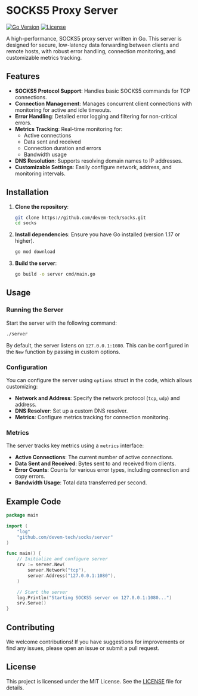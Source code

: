 # SOCKS5 Proxy Server

[![Go Version](https://img.shields.io/github/go-mod/go-version/devem-tech/socks)](https://go.dev/doc)
[![License](https://img.shields.io/github/license/devem-tech/socks)](LICENSE)

A high-performance, SOCKS5 proxy server written in Go. This server is designed for secure, low-latency data forwarding between clients and remote hosts, with robust error handling, connection monitoring, and customizable metrics tracking.

## Features

- **SOCKS5 Protocol Support**: Handles basic SOCKS5 commands for TCP connections.
- **Connection Management**: Manages concurrent client connections with monitoring for active and idle timeouts.
- **Error Handling**: Detailed error logging and filtering for non-critical errors.
- **Metrics Tracking**: Real-time monitoring for:
  - Active connections
  - Data sent and received
  - Connection duration and errors
  - Bandwidth usage
- **DNS Resolution**: Supports resolving domain names to IP addresses.
- **Customizable Settings**: Easily configure network, address, and monitoring intervals.

## Installation

1. **Clone the repository**:
    ```bash
    git clone https://github.com/devem-tech/socks.git
    cd socks
    ```

2. **Install dependencies**:
    Ensure you have Go installed (version 1.17 or higher).
    ```bash
    go mod download
    ```

3. **Build the server**:
    ```bash
    go build -o server cmd/main.go
    ```

## Usage

### Running the Server

Start the server with the following command:

```bash
./server
```

By default, the server listens on `127.0.0.1:1080`. This can be configured in the `New` function by passing in custom options.

### Configuration

You can configure the server using `options` struct in the code, which allows customizing:
- **Network and Address**: Specify the network protocol (`tcp`, `udp`) and address.
- **DNS Resolver**: Set up a custom DNS resolver.
- **Metrics**: Configure metrics tracking for connection monitoring.

### Metrics

The server tracks key metrics using a `metrics` interface:
- **Active Connections**: The current number of active connections.
- **Data Sent and Received**: Bytes sent to and received from clients.
- **Error Counts**: Counts for various error types, including connection and copy errors.
- **Bandwidth Usage**: Total data transferred per second.

## Example Code

```go
package main

import (
	"log"
	"github.com/devem-tech/socks/server"
)

func main() {
	// Initialize and configure server
	srv := server.New(
		server.Network("tcp"),
		server.Address("127.0.0.1:1080"),
	)

	// Start the server
	log.Println("Starting SOCKS5 server on 127.0.0.1:1080...")
	srv.Serve()
}
```

## Contributing

We welcome contributions! If you have suggestions for improvements or find any issues, please open an issue or submit a pull request.

## License

This project is licensed under the MIT License. See the [LICENSE](LICENSE) file for details.
